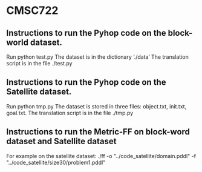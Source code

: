 # CMSC722
## Instructions to run the Pyhop code on the block-world dataset.
Run python test.py
The dataset is in the dictionary ‘./data’
The translation script is in the file ./test.py

## Instructions to run the Pyhop code on the Satellite dataset.
Run python tmp.py
The dataset is stored in three files: object.txt, init.txt, goal.txt.
The translation script is in the file ./tmp.py

## Instructions to run the Metric-FF on block-word dataset and Satellite dataset
For example on the satellite dataset:
 ./ff -o "../code_satellite/domain.pddl" -f "../code_satellite/size30/problem1.pddl"
